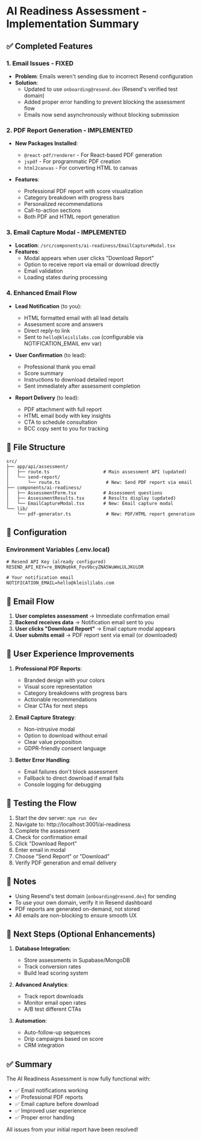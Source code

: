 # AI Readiness Assessment - Implementation Summary

## ✅ Completed Features

### 1. Email Issues - FIXED
- **Problem**: Emails weren't sending due to incorrect Resend configuration
- **Solution**: 
  - Updated to use `onboarding@resend.dev` (Resend's verified test domain)
  - Added proper error handling to prevent blocking the assessment flow
  - Emails now send asynchronously without blocking submission

### 2. PDF Report Generation - IMPLEMENTED
- **New Packages Installed**: 
  - `@react-pdf/renderer` - For React-based PDF generation
  - `jspdf` - For programmatic PDF creation
  - `html2canvas` - For converting HTML to canvas
  
- **Features**:
  - Professional PDF report with score visualization
  - Category breakdown with progress bars
  - Personalized recommendations
  - Call-to-action sections
  - Both PDF and HTML report generation

### 3. Email Capture Modal - IMPLEMENTED
- **Location**: `/src/components/ai-readiness/EmailCaptureModal.tsx`
- **Features**:
  - Modal appears when user clicks "Download Report"
  - Option to receive report via email or download directly
  - Email validation
  - Loading states during processing

### 4. Enhanced Email Flow
- **Lead Notification** (to you):
  - HTML formatted email with all lead details
  - Assessment score and answers
  - Direct reply-to link
  - Sent to `hello@kleislilabs.com` (configurable via NOTIFICATION_EMAIL env var)

- **User Confirmation** (to lead):
  - Professional thank you email
  - Score summary
  - Instructions to download detailed report
  - Sent immediately after assessment completion

- **Report Delivery** (to lead):
  - PDF attachment with full report
  - HTML email body with key insights
  - CTA to schedule consultation
  - BCC copy sent to you for tracking

## 📂 File Structure

```
src/
├── app/api/assessment/
│   ├── route.ts                    # Main assessment API (updated)
│   └── send-report/
│       └── route.ts                 # New: Send PDF report via email
├── components/ai-readiness/
│   ├── AssessmentForm.tsx          # Assessment questions
│   ├── AssessmentResults.tsx       # Results display (updated)
│   └── EmailCaptureModal.tsx       # New: Email capture modal
└── lib/
    └── pdf-generator.ts             # New: PDF/HTML report generation
```

## 🔧 Configuration

### Environment Variables (.env.local)
```env
# Resend API Key (already configured)
RESEND_API_KEY=re_BNQNq6kK_Fov9bcyZNA5WuWmLULJKUiDR

# Your notification email
NOTIFICATION_EMAIL=hello@kleislilabs.com
```

## 📧 Email Flow

1. **User completes assessment** → Immediate confirmation email
2. **Backend receives data** → Notification email sent to you
3. **User clicks "Download Report"** → Email capture modal appears
4. **User submits email** → PDF report sent via email (or downloaded)

## 🎨 User Experience Improvements

1. **Professional PDF Reports**:
   - Branded design with your colors
   - Visual score representation
   - Category breakdowns with progress bars
   - Actionable recommendations
   - Clear CTAs for next steps

2. **Email Capture Strategy**:
   - Non-intrusive modal
   - Option to download without email
   - Clear value proposition
   - GDPR-friendly consent language

3. **Better Error Handling**:
   - Email failures don't block assessment
   - Fallback to direct download if email fails
   - Console logging for debugging

## 🧪 Testing the Flow

1. Start the dev server: `npm run dev`
2. Navigate to: http://localhost:3001/ai-readiness
3. Complete the assessment
4. Check for confirmation email
5. Click "Download Report"
6. Enter email in modal
7. Choose "Send Report" or "Download"
8. Verify PDF generation and email delivery

## 📝 Notes

- Using Resend's test domain (`onboarding@resend.dev`) for sending
- To use your own domain, verify it in Resend dashboard
- PDF reports are generated on-demand, not stored
- All emails are non-blocking to ensure smooth UX

## 🚀 Next Steps (Optional Enhancements)

1. **Database Integration**:
   - Store assessments in Supabase/MongoDB
   - Track conversion rates
   - Build lead scoring system

2. **Advanced Analytics**:
   - Track report downloads
   - Monitor email open rates
   - A/B test different CTAs

3. **Automation**:
   - Auto-follow-up sequences
   - Drip campaigns based on score
   - CRM integration

## ✅ Summary

The AI Readiness Assessment is now fully functional with:
- ✅ Email notifications working
- ✅ Professional PDF reports
- ✅ Email capture before download
- ✅ Improved user experience
- ✅ Proper error handling

All issues from your initial report have been resolved!